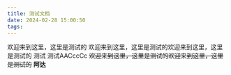 ```yaml
---
title: 测试文档
date: 2024-02-28 15:00:50
tags:
---
```

欢迎来到这里，这里是测试的
欢迎来到这里，这里是测试的欢迎来到这里，这里是测试的 测试
测试AACccCc
~~欢迎来到这里，这里是测试的欢迎来到这里，这里是测试的~~
**阿达**

